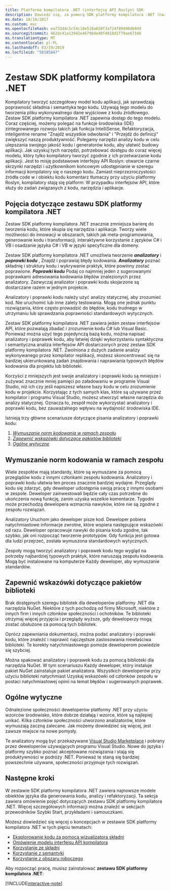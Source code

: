 ```yaml
---
title: Platforma kompilatora .NET (interfejsy API Roslyn) SDK
description: Dowiedz się, za pomocą SDK platformy kompilatora .NET (nazywane również interfejsy API Roslyn) zrozumieć kod platformy .NET, wykrywać błędy i Rozwiąż te błędy.
ms.date: 10/10/2017
ms.custom: mvc
ms.openlocfilehash: ea733d4c5c54c18e510a028f3a724f89490db9dd
ms.sourcegitcommit: 462dc41a13942e467984e48f4018d1f79ae67346
ms.translationtype: MT
ms.contentlocale: pl-PL
ms.lasthandoff: 03/19/2019
ms.locfileid: "58185847"
---
```

# <a name="the-net-compiler-platform-sdk"></a>Zestaw SDK platformy kompilatora .NET

Kompilatory tworzyć szczegółowy model kodu aplikacji, jak sprawdzają poprawność składnia i semantyka tego kodu. Używają tego modelu do tworzenia pliku wykonywalnego dane wyjściowe z kodu źródłowego. Zestaw SDK platformy kompilatora .NET zapewnia dostęp do tego modelu. Coraz częściej, możemy polegać na funkcje środowiska (IDE) zintegrowanego rozwoju takich jak funkcja IntelliSense, Refaktoryzacja, inteligentne rename "Znajdź wszystkie odwołania" i "Przejdź do definicji" zwiększyć naszą produktywność. Polegamy narzędzi analizy kodu w celu ulepszania swojego jakość kodu i generatorów kodu, aby ułatwić budowy aplikacji. Jak uzyskuj tych narzędzi, potrzebować dostępu do coraz więcej modelu, który tylko kompilatory tworzyć zgodnie z ich przetwarzanie kodu aplikacji. Jest to misję podstawowe interfejsy API Roslyn: otwarcie czarne skrzynki narzędzi i użytkownikom końcowym udostępnianie w szeregu informacji kompilatory się o naszego kodu.
Zamiast nieprzezroczystości źródła code w i obiektu kodu komentarz tłumaczy przy użyciu platformy Roslyn, kompilatory stają się platform: W przypadku interfejsów API, które służy do zadań związanych z kodu, narzędzia i aplikacje.

## <a name="net-compiler-platform-sdk-concepts"></a>Pojęcia dotyczące zestawu SDK platformy kompilatora .NET

Zestaw SDK platformy kompilatora .NET znacznie zmniejsza barierę do tworzenia kodu, które skupia się narzędzia i aplikacje. Tworzy wiele możliwości do innowacji w obszarach, takich jak meta-programowania, generowanie kodu i transformacji, interaktywne korzystanie z języków C# i VB i osadzanie języka C# i VB w języki specyficzne dla domeny.

Zestaw SDK platformy kompilatora .NET umożliwia tworzenie ***analizatory*** i ***poprawki kodu*** , Znajdź i poprawiaj błędy kodowania. ***Analizatory*** poznać składnię i struktury kodu i wykrywanie praktyk, które powinny zostać poprawione. ***Poprawki kodu*** Podaj co najmniej jeden z sugerowanymi poprawkami adresowania kodowania błędów znalezionych przez analizatory. Zazwyczaj analizator i poprawki kodu skojarzone są dostarczane razem w jednym projekcie.

Analizatory i poprawki kodu należy użyć analizy statycznej, aby zrozumieć kod. Nie uruchomić lub inne zalety testowania. Mogą one jednak punktu rozwiązania, które często prowadzić do błędów, kodu trudnego w utrzymaniu lub sprawdzania poprawności standardowych wytycznych.

Zestaw SDK platformy kompilatora .NET zawiera jeden zestaw interfejsów API, które pozwalają zbadać i zrozumienie kodu C# lub Visual Basic. Ponieważ można użyć tego pojedynczą bazą kodu, można napisać analizatory i poprawek kodu, aby łatwiej dzięki wykorzystaniu syntaktyczna i semantyczna analiza interfejsów API dostarczonych przez zestaw SDK platformy kompilatora .NET. Zwolniona z dużych zadanie analizy wykonywanego przez kompilator replikacji, możesz skoncentrować się na bardziej ukierunkowaną zadań znajdowania i naprawiania typowych błędów kodowania dla projektu lub biblioteki.

Korzyści z mniejszych jest swoje analizatory i poprawki kodu są mniejsze i zużywać znacznie mniej pamięci po załadowaniu w programie Visual Studio, niż ich czy jeśli napiszesz własne bazy kodu w celu zrozumienie kodu w projekcie. Korzystając z tych samych klas, które są używane przez kompilator i programu Visual Studio, możesz utworzyć własne narzędzia do analizy statycznej. Oznacza to, zespół może wykorzystać analizatory i poprawki kodu, bez zauważalnego wpływu na wydajność środowiska IDE.

Istnieją trzy główne scenariusze dotyczące pisania analizatory i poprawki kodu:

1. [*Wymuszanie norm kodowania w ramach zespołu*](#enforce-team-coding-standards)
1. [*Zapewnić wskazówki dotyczące pakietów biblioteki*](#provide-guidance-with-library-packages)
1. [*Ogólne wytyczne*](#provide-general-guidance)

## <a name="enforce-team-coding-standards"></a>Wymuszanie norm kodowania w ramach zespołu

Wiele zespołów mają standardy, które są wymuszane za pomocą przeglądów kodu z innymi członkami zespołu kodowania. Analizatory i poprawki kodu ułatwia ten proces znacznie bardziej wydajne. Przeglądy kodu się zdarzyć, gdy deweloper udostępnia swoją pracę z innymi osobami w zespole. Deweloper zainwestowali będzie cały czas potrzebne do ukończenia nową funkcję, zanim uzyska wszelkie komentarze. Tygodni może przechodzą dewelopera wzmacnia nawyków, które nie są zgodne z zespołu rozwiązań.

Analizatory Uruchom jako deweloper pisze kod. Deweloper pobiera natychmiastowe informacje zwrotne, które wspiera następujące wskazówki od razu. Deweloper opracowuje nawyki do pisania kodu zgodne, tak szybko, jak oni rozpocząć tworzenie prototypów. Gdy funkcja jest gotowa dla ludzi przejrzeć, została wymuszona standardowych wytycznych.

Zespoły mogą tworzyć analizatory i poprawek kodu tego wygląd na potrzeby najbardziej typowych praktyk, które naruszają zespołu kodowania. Mogą być instalowane na komputerze Każdy deweloper, aby wymuszanie standardów.

## <a name="provide-guidance-with-library-packages"></a>Zapewnić wskazówki dotyczące pakietów biblioteki

Brak dostępnych szeregu bibliotek dla deweloperów platformy .NET dla narzędzia NuGet.
Niektóre z tych pochodzą od firmy Microsoft, niektóre z innych firm i innych członków społeczności i ochotników. Te biblioteki otrzymaj więcej przyjęcia i przeglądy wyższe, gdy deweloperzy mogą zostać obsłużone za pomocą tych bibliotek.

Oprócz zapewniania dokumentacji, można podać analizatory i poprawki kodu, które znaleźć i naprawić najczęstsze zastosowania niewłaściwa biblioteki. Te korekty natychmiastowego pomoże deweloperom powiedzie się szybciej.

Można spakować analizatory i poprawek kodu za pomocą biblioteki dla narzędzia NuGet. W tym scenariuszu Każdy deweloper, który instaluje pakiet NuGet zainstaluje pakiet analizatora. Wszystkich deweloperów przy użyciu biblioteki natychmiast Uzyskaj wskazówki od członków zespołu w postaci natychmiastowej opinii na temat błędów i sugerowanych poprawek.

## <a name="provide-general-guidance"></a>Ogólne wytyczne

Odnalezione społeczności deweloperów platformy .NET przy użyciu wzorców środowisko, które dobrze działają i wzorce, które są najlepiej unikać. Kilka członków społeczności utworzono analizatorów, które wymuszają zaczną zalecane. Jak możemy dowiedzieć się więcej, jest zawsze miejsce na nowe pomysły.

Te analizatory mogą być przekazywane [Visual Studio Marketplace](https://marketplace.visualstudio.com/vs) i pobrany przez deweloperów używających programu Visual Studio. Nowe do języka i platformy szybko poznać akceptowane rozwiązania i stają się produktywności w podróży .NET. Ponieważ te staną się bardziej powszechnie używane, społeczności przyjmuje tych rozwiązań.

## <a name="next-steps"></a>Następne kroki

W zestawie SDK platformy kompilatora .NET zawiera najnowsze modele obiektów języka dla generowania kodu, analizy i refaktoryzacji. Ta sekcja zawiera omówienie pojęć dotyczących zestawu SDK platformy kompilatora .NET. Więcej szczegółowych informacji można znaleźć w sekcjach przewodników Szybki Start, przykładami i samouczkami.

Możesz dowiedzieć się więcej o koncepcjach w zestawie SDK platformy kompilatora .NET w tych pięciu tematach:

- [Eksplorowanie kodu za pomocą wizualizatora składni](syntax-visualizer.md)
- [Omówienie modelu interfejsu API kompilatora](compiler-api-model.md)
- [Korzystanie ze składni](work-with-syntax.md)
- [Korzystanie z semantyki](work-with-semantics.md)
- [Korzystanie z obszaru roboczego](work-with-workspace.md)

Aby rozpocząć pracę, musisz zainstalować **zestawu SDK platformy kompilatora .NET**:

[!INCLUDE[interactive-note](~/includes/roslyn-installation.md)]

<!--

Turn this on as more of the conceptual content is in place:
- Try the [Quickstarts](quickstart/index.md) to create your first tutorial.
- Experiment with one of the [Tutorials](tutorials/index.md).
- Explore the [Samples](samples/index.md) to see some simple analyzers.
- Read the [Concepts](concepts/index.md) to understand the ideas behind analyzers and code fixes.

-->
